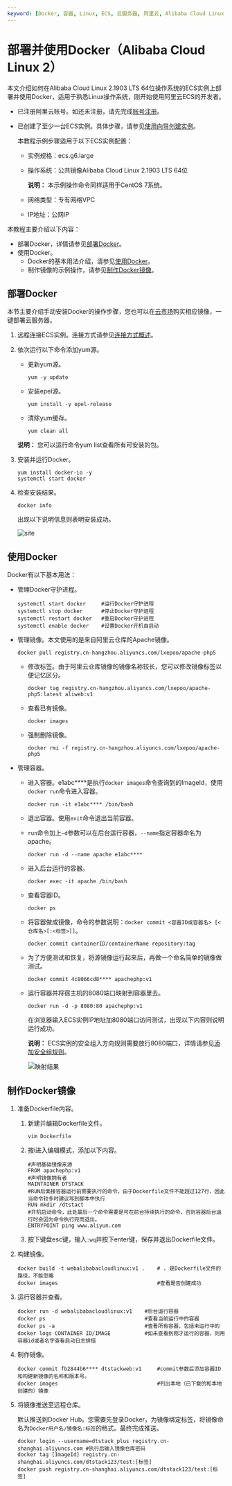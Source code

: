 ```yaml
---
keyword: [Docker, 容器, Linux, ECS, 云服务器, 阿里云, Alibaba Cloud Linux 2]
---
```


# 部署并使用Docker（Alibaba Cloud Linux 2）

本文介绍如何在Alibaba Cloud Linux 2.1903 LTS 64位操作系统的ECS实例上部署并使用Docker，适用于熟悉Linux操作系统，刚开始使用阿里云ECS的开发者。

-   已注册阿里云账号。如还未注册，请先完成[账号注册](https://account.alibabacloud.com/register/intl_register.htm)。
-   已创建了至少一台ECS实例。具体步骤，请参见[使用向导创建实例](/intl.zh-CN/实例/创建实例/使用向导创建实例.md)。

    本教程示例步骤适用于以下ECS实例配置：

    -   实例规格：ecs.g6.large
    -   操作系统：公共镜像Alibaba Cloud Linux 2.1903 LTS 64位

        **说明：** 本示例操作命令同样适用于CentOS 7系统。

    -   网络类型：专有网络VPC
    -   IP地址：公网IP

本教程主要介绍以下内容：

-   部署Docker，详情请参见[部署Docker](#section_gtl_cjs_ls2)。
-   使用Docker。
    -   Docker的基本用法介绍，请参见[使用Docker](#section_x1c_w5u_5wb)。
    -   制作镜像的示例操作，请参见[制作Docker镜像](#section_i4r_m92_6ev)。

## 部署Docker

本节主要介绍手动安装Docker的操作步骤，您也可以在[云市场](https://market.aliyun.com/software)购买相应镜像，一键部署云服务器。

1.  远程连接ECS实例。连接方式请参见[连接方式概述](/intl.zh-CN/实例/连接实例/连接方式概述.md)。

2.  依次运行以下命令添加yum源。

    -   更新yum源。

        ```
        yum -y update
        ```

    -   安装epel源。

        ```
        yum install -y epel-release 
        ```

    -   清除yum缓存。

        ```
        yum clean all
        ```

    **说明：** 您可以运行命令yum list查看所有可安装的包。

3.  安装并运行Docker。

    ```
    yum install docker-io -y
    systemctl start docker
    ```

4.  检查安装结果。

    ```
    docker info
    ```

    出现以下说明信息则表明安装成功。

    ![site](https://static-aliyun-doc.oss-accelerate.aliyuncs.com/assets/img/zh-CN/4712649951/p128549.png)


## 使用Docker

Docker有以下基本用法：

-   管理Docker守护进程。

    ```
    systemctl start docker     #运行Docker守护进程
    systemctl stop docker      #停止Docker守护进程
    systemctl restart docker   #重启Docker守护进程
    systemctl enable docker    #设置Docker开机自启动
    ```

-   管理镜像。本文使用的是来自阿里云仓库的Apache镜像。

    ```
    docker pull registry.cn-hangzhou.aliyuncs.com/lxepoo/apache-php5
    ```

    -   修改标签。由于阿里云仓库镜像的镜像名称较长，您可以修改镜像标签以便记忆区分。

        ```
        docker tag registry.cn-hangzhou.aliyuncs.com/lxepoo/apache-php5:latest aliweb:v1
        ```

    -   查看已有镜像。

        ```
        docker images
        ```

    -   强制删除镜像。

        ```
        docker rmi -f registry.cn-hangzhou.aliyuncs.com/lxepoo/apache-php5
        ```

-   管理容器。
    -   进入容器。e1abc\*\*\*\*是执行`docker images`命令查询到的ImageId，使用`docker run`命令进入容器。

        ```
        docker run -it e1abc**** /bin/bash
        ```

    -   退出容器。使用`exit`命令退出当前容器。
    -   `run`命令加上`–d`参数可以在后台运行容器，`--name`指定容器命名为apache。

        ```
        docker run -d --name apache e1abc****
        ```

    -   进入后台运行的容器。

        ```
        docker exec -it apache /bin/bash
        ```

    -   查看容器ID。

        ```
        docker ps
        ```

    -   将容器做成镜像，命令的参数说明：`docker commit <容器ID或容器名> [<仓库名>[:<标签>]]`。

        ```
        docker commit containerID/containerName repository:tag
        ```

    -   为了方便测试和恢复，将源镜像运行起来后，再做一个命名简单的镜像做测试。

        ```
        docker commit 4c8066cd8**** apachephp:v1
        ```

    -   运行容器并将宿主机的8080端口映射到容器里去。

        ```
        docker run -d -p 8080:80 apachephp:v1
        ```

        在浏览器输入ECS实例IP地址加8080端口访问测试，出现以下内容则说明运行成功。

        **说明：** ECS实例的安全组入方向规则需要放行8080端口，详情请参见[添加安全组规则](/intl.zh-CN/安全/安全组/添加安全组规则.md)。

        ![映射结果](https://static-aliyun-doc.oss-accelerate.aliyuncs.com/assets/img/zh-CN/4712649951/p12348.png)


## 制作Docker镜像

1.  准备Dockerfile内容。

    1.  新建并编辑Dockerfile文件。

        ```
        vim Dockerfile
        ```

    2.  按i进入编辑模式，添加以下内容。

        ```
        #声明基础镜像来源
        FROM apachephp:v1
        #声明镜像拥有者
        MAINTAINER DTSTACK
        #RUN后面接容器运行前需要执行的命令，由于Dockerfile文件不能超过127行，因此当命令较多时建议写到脚本中执行
        RUN mkdir /dtstact
        #开机启动命令，此处最后一个命令需要是可在前台持续执行的命令，否则容器后台运行时会因为命令执行完而退出。
        ENTRYPOINT ping www.aliyun.com
        ```

    3.  按下键盘esc键，输入`:wq`并按下enter键，保存并退出Dockerfile文件。

2.  构建镜像。

    ```
    docker build -t webalibabacloudlinux:v1 .    # . 是Dockerfile文件的路径，不能忽略
    docker images                                #查看是否创建成功
    ```

3.  运行容器并查看。

    ```
    docker run -d webalibabacloudlinux:v1    #后台运行容器
    docker ps                                #查看当前运行中的容器
    docker ps -a                             #查看所有容器，包括未运行中的
    docker logs CONTAINER ID/IMAGE           #如未查看到刚才运行的容器，则用容器id或者名字查看启动日志排错
    ```

4.  制作镜像。

    ```
    docker commit fb2844b6**** dtstackweb:v1     #commit参数后添加容器ID和构建新镜像的名称和版本号。
    docker images                                #列出本地（已下载的和本地创建的）镜像
    ```

5.  将镜像推送至远程仓库。

    默认推送到Docker Hub。您需要先登录Docker，为镜像绑定标签，将镜像命名为`Docker用户名/镜像名:标签`的格式。最终完成推送。

    ```
    docker login --username=dtstack_plus registry.cn-shanghai.aliyuncs.com #执行后输入镜像仓库密码
    docker tag [ImageId] registry.cn-shanghai.aliyuncs.com/dtstack123/test:[标签]
    docker push registry.cn-shanghai.aliyuncs.com/dtstack123/test:[标签]
    ```


